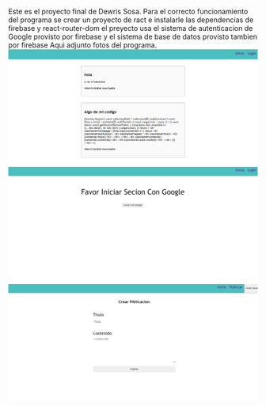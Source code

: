 Este es el proyecto final de Dewris Sosa.
Para el correcto funcionamiento del programa se crear un proyecto
de ract e instalarle las dependencias de firebase y react-router-dom
el preyecto usa el sistema de autenticacion de Google provisto por
firebase y el sistema de base de datos provisto tambien por firebase
Aqui adjunto fotos del programa.
![Home](foto1.png)
![Login](foto2.PNG)
![Publicar](foto3.PNG)
